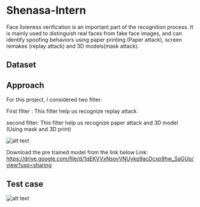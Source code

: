 # Shenasa-Intern
Face livieness verification is an important part of the recognition process. It is mainly used to distinguish real faces from fake face images, and can identify spoofing behaviors using paper printing (Paper attack), screen remakes (replay attack) and 3D models(mask attack).


## Dataset



## Approach

For this project, I considered two filter:

 First filter : This filter help us recognize replay attack
 
 second filter: This filter help us recognize paper attack and 3D model (Using mask and 3D print) 

![alt text](https://github.com/ayousefinejad/Shenasa-Internship/blob/2e51664697fb3a7322358ac0dee7c9725cb586a6/approch_image.jpeg?raw=true)

Download the pre trained model from the link below
Link: https://drive.google.com/file/d/1qEKVVxNsovVNUykq9acDcxp9hw_SaGUp/view?usp=sharing

## Test case
![alt text](?raw=true)
